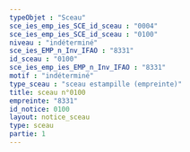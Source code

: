 ```yaml
---
typeObjet : "Sceau"
sce_ies_emp_ies_SCE_id_sceau : "0004"
sce_ies_emp_ies_SCE_id_sceau : "0100"
niveau : "indéterminé"
sce_ies_EMP_n_Inv_IFAO : "8331"
id_sceau : "0100"
sce_ies_emp_ies_EMP_n_Inv_IFAO : "8331"
motif : "indéterminé"
type_sceau : "sceau estampille (empreinte)"
title: sceau n°0100
empreinte: "8331"
id_notice: 0100
layout: notice_sceau
type: sceau
partie: 1
---
```

